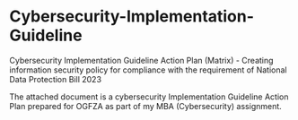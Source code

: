 # Cybersecurity-Implementation-Guideline
Cybersecurity Implementation Guideline Action Plan (Matrix) - Creating information security policy for compliance with the requirement of National Data Protection Bill 2023

The attached document is a cybersecurity Implementation Guideline Action Plan prepared for OGFZA as part of my MBA (Cybersecurity) assignment.
